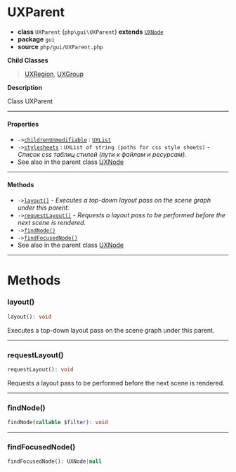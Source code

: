 # UXParent

- **class** `UXParent` (`php\gui\UXParent`) **extends** [`UXNode`](https://github.com/jphp-compiler/jphp/blob/master/exts/jphp-gui-ext/api-docs/classes/php/gui/UXNode.md)
- **package** `gui`
- **source** `php/gui/UXParent.php`

**Child Classes**

> [UXRegion](https://github.com/jphp-compiler/jphp/blob/master/exts/jphp-gui-ext/api-docs/classes/php/gui/layout/UXRegion.md), [UXGroup](https://github.com/jphp-compiler/jphp/blob/master/exts/jphp-gui-ext/api-docs/classes/php/gui/UXGroup.md)

**Description**

Class UXParent

---

#### Properties

- `->`[`childrenUnmodifiable`](#prop-childrenunmodifiable) : [`UXList`](https://github.com/jphp-compiler/jphp/blob/master/exts/jphp-gui-ext/api-docs/classes/php/gui/UXList.md)
- `->`[`stylesheets`](#prop-stylesheets) : `UXList of string (paths for css style sheets)` - _Список css таблиц стилей (пути к файлам и ресурсам)._
- See also in the parent class [UXNode](https://github.com/jphp-compiler/jphp/blob/master/exts/jphp-gui-ext/api-docs/classes/php/gui/UXNode.md)

---

#### Methods

- `->`[`layout()`](#method-layout) - _Executes a top-down layout pass on the scene graph under this parent._
- `->`[`requestLayout()`](#method-requestlayout) - _Requests a layout pass to be performed before the next scene is rendered._
- `->`[`findNode()`](#method-findnode)
- `->`[`findFocusedNode()`](#method-findfocusednode)
- See also in the parent class [UXNode](https://github.com/jphp-compiler/jphp/blob/master/exts/jphp-gui-ext/api-docs/classes/php/gui/UXNode.md)

---
# Methods

<a name="method-layout"></a>

### layout()
```php
layout(): void
```
Executes a top-down layout pass on the scene graph under this parent.

---

<a name="method-requestlayout"></a>

### requestLayout()
```php
requestLayout(): void
```
Requests a layout pass to be performed before the next scene is rendered.

---

<a name="method-findnode"></a>

### findNode()
```php
findNode(callable $filter): void
```

---

<a name="method-findfocusednode"></a>

### findFocusedNode()
```php
findFocusedNode(): UXNode|null
```